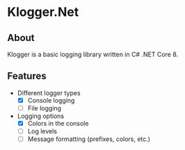 # Klogger.Net

## About
Klogger is a basic logging library written in C# .NET Core 8.

## Features
- Different logger types
  - [x] Console logging 
  - [ ] File logging
- Logging options
  - [x] Colors in the console
  - [ ] Log levels
  - [ ] Message formatting (prefixes, colors, etc.)